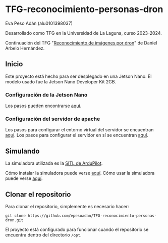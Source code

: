 # TFG-reconocimiento-personas-dron

Eva Peso Adán (alu0101398037)

Desarrollado como TFG en la Universidad de La Laguna, curso 2023-2024.

Continuación del TFG "[Reconocimiento de imágenes por dron](https://github.com/Daniel-Arbelo/web-tfg-mod_wsgi/tree/main)" de Daniel Arbelo Hernández.

## Inicio

Este proyecto está hecho para ser desplegado en una Jetson Nano. El modelo usado fue la Jetson Nano Developer Kit 2GB.

### Configuración de la Jetson Nano

Los pasos pueden encontrarse [aquí](configuration_guides/1-setting-the-jetson.md).

### Configuración del servidor de apache

Los pasos para configurar el entorno virtual del servidor se encuentran [aquí](configuration_guides/2-setting-venv.md). Los pasos para configurar el servidor en sí se encuentran [aquí](configuration_guides/3-setting-apache.md).

## Simulando

La simuladora utilizada es la [SITL de ArduPilot](https://ardupilot.org/dev/docs/sitl-simulator-software-in-the-loop.html).

Cómo instalar la simuladora puede verse [aquí](configuration_guides/4-setting-sitl.md). Cómo usar la simuladora puede verse [aquí](https://ardupilot.org/dev/docs/using-sitl-for-ardupilot-testing.html).

## Clonar el repositorio

Para clonar el repositorio, simplemente es necesario hacer:

```
git clone https://github.com/epesoadan/TFG-reconocimiento-personas-dron.git
```

El proyecto está configurado para funcionar cuando el repositorio se encuentra dentro del directorio `/opt`.
